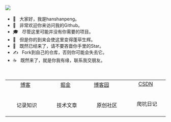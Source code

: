 ![](https://komarev.com/ghpvc/?username=hspprogrammer)
​
- 🔭 &nbsp; 大家好，我是hanshanpeng。
- 🤔 &nbsp; 非常欢迎你来访问我的Github。
- 🎓 &nbsp; 尽管这里可能并没有你需要的项目。
- 💼 &nbsp; 但是你的到来会使这里变得蓬荜生辉。
- 🌱 &nbsp; 既然已经来了，请不要吝啬你手里的Star。
- ✍️ &nbsp; Fork到自己的仓库，否则你可能会失去它。
- ☕ &nbsp; 既然来了，就是你我有缘，联系我交朋友。 
​
<table>
  <tbody>
    <tr valign="top">
      <td width="25%" align="center">
       <a href="http://www.bluepeng.club">博客</a>
       <br><br><br>
       记录知识
      </td>
      <td width="25%" align="center">
       <a href="https://juejin.cn/user/2023530000291741">掘金</a>
       <br><br><br>
       技术文章
     </td>
     <td width="25%" align="center">
       <a href="https://www.cnblogs.com/hanshanpeng">博客园</a>
      <br><br><br>
       原创社区
     </td>
      <td width="25%" align="center">
       <a href="https://blog.csdn.net/qq_42944436?spm=1001.2101.3001.5343">CSDN</a>
       <br><br><br>
       爬坑日记
     </td>
    </tr>
  </tbody>
</table>
​
